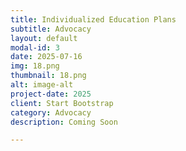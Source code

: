 ```yaml
---
title: Individualized Education Plans
subtitle: Advocacy
layout: default
modal-id: 3
date: 2025-07-16
img: 18.png
thumbnail: 18.png
alt: image-alt
project-date: 2025
client: Start Bootstrap
category: Advocacy
description: Coming Soon

---
```

